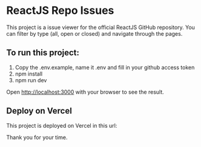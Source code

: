 # ReactJS Repo Issues

This project is a issue viewer for the official ReactJS GitHub repository.
You can filter by type (all, open or closed) and navigate through the pages.

## To run this project:

1. Copy the .env.example, name it .env and fill in your github access token
2. npm install
3. npm run dev

Open [http://localhost:3000](http://localhost:3000) with your browser to see the result.

## Deploy on Vercel

This project is deployed on Vercel in this url:

Thank you for your time.
